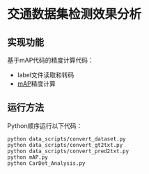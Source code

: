 # 交通数据集检测效果分析

## 实现功能
基于mAP代码的精度计算代码：
* label文件读取和转码
* [mAP](https://github.com/Cartucho/mAP)精度计算

## 运行方法
Python顺序运行以下代码：

```
python data_scripts/convert_dataset.py
python data_scripts/convert_gt2txt.py
python data_scripts/convert_pred2txt.py
python mAP.py
python CarDet_Analysis.py
```